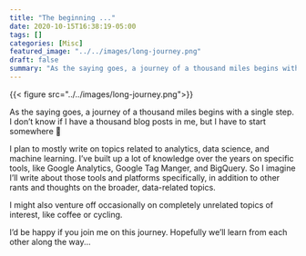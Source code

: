 ```yaml
---
title: "The beginning ..."
date: 2020-10-15T16:38:19-05:00
tags: []
categories: [Misc]
featured_image: "../../images/long-journey.png"
draft: false
summary: "As the saying goes, a journey of a thousand miles begins with a single step. I don’t know if I have a thousand blog posts in me, but I have to start somewhere 🙂"
---
```

{{< figure src="../../images/long-journey.png">}}

As the saying goes, a journey of a thousand miles begins with a single step. I don’t know if I have a thousand blog posts in me, but I have to start somewhere 🙂

I plan to mostly write on topics related to analytics, data science, and machine learning. I’ve built up a lot of knowledge over the years on specific tools, like Google Analytics, Google Tag Manger, and BigQuery. So I imagine I’ll write about those tools and platforms specifically, in addition to other rants and thoughts on the broader, data-related topics.

I might also venture off occasionally on completely unrelated topics of interest, like coffee or cycling.

I’d be happy if you join me on this journey. Hopefully we’ll learn from each other along the way...